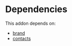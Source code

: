 # Dependencies

This addon depends on:

- [brand](https://github.com/bringout/oca-technical)
- [contacts](https://github.com/bringout/oca-ocb-technical/tree/800a8ab35febbc905f0bbd27ff013f5d4f07acf5/odoo-bringout-oca-ocb-contacts)
